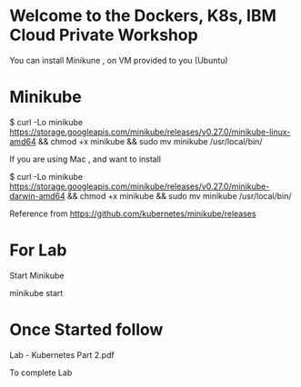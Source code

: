

# Welcome to the Dockers, K8s, IBM Cloud Private Workshop 

You can install Minikune , on VM provided to you (Ubuntu)

# Minikube
$ curl -Lo minikube https://storage.googleapis.com/minikube/releases/v0.27.0/minikube-linux-amd64 && chmod +x minikube && sudo mv minikube /usr/local/bin/



If you are using Mac , and want to install

$ curl -Lo minikube https://storage.googleapis.com/minikube/releases/v0.27.0/minikube-darwin-amd64 && chmod +x minikube && sudo mv minikube /usr/local/bin/

Reference from https://github.com/kubernetes/minikube/releases


# For Lab
Start Minikube

minikube start

# Once Started follow 
Lab - Kubernetes Part 2.pdf

To complete Lab

